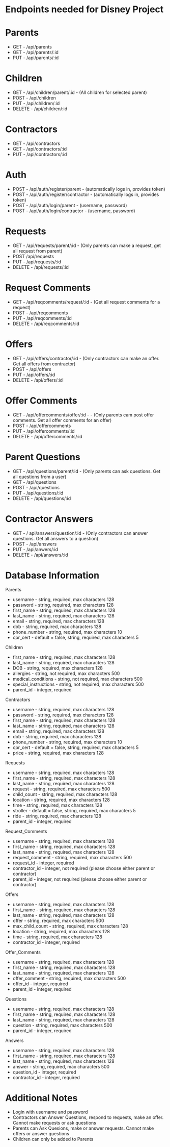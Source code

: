 # Endpoints needed for Disney Project

# Parents
- GET - /api/parents
- GET - /api/parents/:id
- PUT - /api/parents/:id

# Children
- GET - /api/children/parent/:id - (All children for selected parent)
- POST - /api/children
- PUT - /api/children/:id
- DELETE - /api/children/:id

# Contractors
- GET - /api/contractors
- GET - /api/contractors/:id 
- PUT - /api/contractors/:id

# Auth
- POST - /api/auth/register/parent - (automatically logs in, provides token)
- POST - /api/auth/register/contractor - (automatically logs in, provides token)
- POST - /api/auth/login/parent - (username, password)
- POST - /api/auth/login/contractor - (username, password)

# Requests
- GET - /api/requests/parent/:id - (Only parents can make a request, get all request from parent)
- POST /api/requests
- PUT - /api/requests/:id
- DELETE - /api/requests/:id

# Request Comments
- GET - /api/reqcomments/request/:id - (Get all request comments for a request)
- POST - /api/reqcomments
- PUT - /api/reqcomments/:id
- DELETE - /api/reqcomments/:id

# Offers
- GET - /api/offers/contractor/:id - (Only contractors can make an offer. Get all offers from contractor)
- POST - /api/offers
- PUT - /api/offers/:id
- DELETE - /api/offers/:id

# Offer Comments
- GET - /api/offercomments/offer/:id - - (Only parents cam post offer comments. Get all offer comments for an offer)
- POST - /api/offercomments
- PUT - /api/offercomments/:id
- DELETE - /api/offercomments/:id

# Parent Questions 
- GET - /api/questions/parent/:id - (Only parents can ask questions. Get all questions from a user) 
- GET - /api/questions
- POST - /api/questions 
- PUT - /api/questions/:id 
- DELETE - /api/questions/:id 

# Contractor Answers
- GET - / api/answers/question/:id - (Only contractors can answer questions. Get all answers to a question)
- POST - /api/answers 
- PUT - /api/anwers/:id 
- DELETE - /api/answers/:id 

# Database Information

Parents
- username - string, required, max characters 128
- password - string, required, max characters 128
- first_name - string, required, max characters 128
- last_name - string, required, max characters 128
- email - string, required, max characters 128
- dob - string, required, max characters 128
- phone_number - string, required, max characters 10
- cpr_cert - default = false, string, required, max characters 5

Children
- first_name - string, required, max characters 128
- last_name - string, required, max characters 128
- DOB - string, required, max characters 128
- allergies - string, not required, max characters 500
- medical_conditions - string, not required, max characters 500
- special_instructions - string, not required, max characters 500
- parent_id - integer, required

Contractors
- username - string, required, max characters 128
- password - string, required, max characters 128
- first_name - string, required, max characters 128
- last_name - string, required, max characters 128
- email - string, required, max characters 128
- dob - string, required, max characters 128
- phone_number - string, required, max characters 10
- cpr_cert - default = false, string, required, max characters 5
- price - string, required, max characters 128

Requests
- username - string, required, max characters 128
- first_name - string, required, max characters 128
- last_name - string, required, max characters 128
- request - string, required, max characters 500
- child_count - string, required, max characters 128
- location - string, required, max characters 128
- time - string, required, max characters 128
- stroller - default = false, string, required, max characters 5
- ride - string, required, max characters 128
- parent_id - integer, required

Request_Comments
- username - string, required, max characters 128
- first_name - string, required, max characters 128
- last_name - string, required, max characters 128
- request_comment - string, required, max characters 500
- request_id - integer, required
- contractor_id - integer, not required (please choose either parent or contractor)
- parent_id - integer, not required (please choose either parent or contractor)

Offers
- username - string, required, max characters 128
- first_name - string, required, max characters 128
- last_name - string, required, max characters 128
- offer - string, required, max characters 500
- max_child_count - string, required, max characters 128
- location - string, required, max characters 128
- time - string, required, max characters 128
- contractor_id - integer, required

Offer_Comments
- username - string, required, max characters 128
- first_name - string, required, max characters 128
- last_name - string, required, max characters 128
- offer_comment - string, required, max characters 500
- offer_id - integer, required
- parent_id - integer, required

Questions
- username - string, required, max characters 128
- first_name - string, required, max characters 128
- last_name - string, required, max characters 128
- question - string, required, max characters 500
- parent_id - integer, required

Answers
- username - string, required, max characters 128
- first_name - string, required, max characters 128
- last_name - string, required, max characters 128
- answer - string, required, max characters 500
- question_id - integer, required
- contractor_id - integer, required

# Additional Notes
- Login with username and password
- Contractors can Answer Questions, respond to requests, make an offer. Cannot make requests or ask questions
- Parents can Ask Quesions, make or answer requests. Cannot make offers or answer questions
- Children can only be added to Parents
